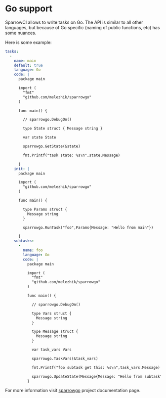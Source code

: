 # Go support

SparrowCI allows to write tasks on Go. The API
is similar to all other languages, but because of
Go specific (naming of public functions, etc)
has some nuances.

Here is some example:


```yaml
tasks:
  - 
    name: main
    default: true
    language: Go
    code: |
      package main

      import (
        "fmt"
        "github.com/melezhik/sparrowgo"
      )

      func main() {

        // sparrowgo.DebugOn()

        type State struct { Message string }

        var state State

        sparrowgo.GetState(&state)

        fmt.Printf("task state: %s\n",state.Message)

      }
    init: |    
      package main

      import (
        "github.com/melezhik/sparrowgo"
      )

      func main() {

        type Params struct {
          Message string
        }

        sparrowgo.RunTask("foo",Params{Message: "Hello from main"})

      }
    subtasks:
      -
        name: foo
        language: Go
        code: |
          package main

          import (
            "fmt"
            "github.com/melezhik/sparrowgo"
          )

          func main() {

            // sparrowgo.DebugOn()

            type Vars struct {
              Message string
            }

            type Message struct {
              Message string
            }

            var task_vars Vars

            sparrowgo.TaskVars(&task_vars)

            fmt.Printf("foo subtask get this: %s\n",task_vars.Message)

            sparrowgo.UpdateState(Message{Message: "Hello from subtask"})
          }              
```

For more information visit [sparrowgo](https://github.com/melezhik/sparrowgo) project documentation page.
 
